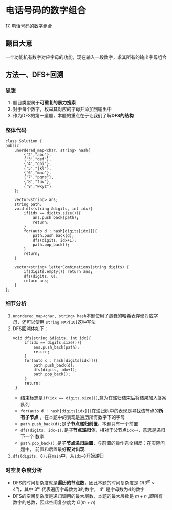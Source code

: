 # 电话号码的数字组合

[17. 电话号码的数字组合](https://leetcode.cn/problems/letter-combinations-of-a-phone-number/description/)

## 题目大意
一个功能机有数字对应字母的功能，现在输入一段数字，求其所有的输出字母组合

## 方法一、DFS+回溯

### 思想
1. 题目类型属于**可重复的暴力搜索**
2. 对于每个数字，枚举其对应的字母并添加到输出中
3. 作为DFS的第一道题，本题的重点在于让我们了解**DFS的结构**

### 整体代码
```
class Solution {
public:
    unordered_map<char, string> hash{
        {'2',"abc"},
        {'3',"def"},
        {'4',"ghi"},
        {'5',"jkl"},
        {'6',"mno"},
        {'7',"pqrs"},
        {'8',"tuv"},
        {'9',"wxyz"}
    };

    vector<string> ans;
    string path;
    void dfs(string &digits, int idx){
        if(idx == digits.size()){
            ans.push_back(path);
            return;
        }
        for(auto d : hash[digits[idx]]){
            path.push_back(d);
            dfs(digits, idx+1);
            path.pop_back();
        }
        return;
    }

    vector<string> letterCombinations(string digits) {
        if(digits.empty()) return ans;
        dfs(digits, 0);
        return ans;
    }
};
```

### 细节分析
1. `unordered_map<char, string> hash`本题使用了愚蠢的哈希表存储对应字母，还可以使用
   `string MAP[10]`这种写法
2. DFS回溯体如下：
   ```
   void dfs(string &digits, int idx){
        if(idx == digits.size()){
            ans.push_back(path);
            return;
        }
        for(auto d : hash[digits[idx]]){
            path.push_back(d);
            dfs(digits, idx+1);
            path.pop_back();
        }
        return;
    }
   ```
   * 结束标志是`if(idx == digits.size())`,意为在递归结束后将结果加入答案队列
   * `for(auto d : hash[digits[idx]])`在递归树中的表现是寻找该节点的**所有子节点**
     ，在本题中的表现是遍历所有数字下的字母
   * `path.push_back(d);`是**子节点递归前置**，本题只有一个前置
   * `dfs(digits, idx+1);`是**子节点递归体**，相对于父节点`idx++`，意思是递归下一个
     数字
   * `path.pop_back();`是**子节点递归后置**，与前置的操作完全相反；在实际问题中，
     前置和后置最好**配对出现**
3. `dfs(digits, 0);`在`main`中，从`idx=0`开始递归

### 时空复杂度分析
* DFS的时间复杂度就是**遍历的节点数**，因此本题的时间复杂度是 $O(3^m \times 4^n)$，其中 $3^m$ 代表遍历字母数为3的数字， $4^n$ 是字母数为4的数字
* DFS的空间复杂度是递归调用的最大层数，本题的最大层数是 $m+n$ ,即所有数字的总数，因此空间复杂度为 $O(m+n)$ 
